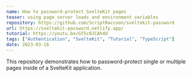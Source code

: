 ```yaml
---
name: How to password-protect SvelteKit pages
teaser: using page server loads and environment variables
repository: https://github.com/ScriptRaccoon/sveltekit-password
url: https://sveltekit-password.netlify.app/
tutorial: https://youtu.be/Gf5cOJCAh4U
tags: ["Authentication", "SvelteKit", "Tutorial", "TypeScript"]
date: 2023-03-16
---
```


This repository demonstrates how to password-protect single or multiple pages inside of a SvelteKit application.
